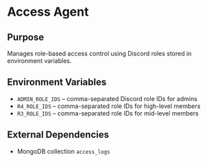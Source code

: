 # Access Agent

## Purpose
Manages role-based access control using Discord roles stored in environment variables.

## Environment Variables
- `ADMIN_ROLE_IDS` – comma-separated Discord role IDs for admins
- `R4_ROLE_IDS` – comma-separated role IDs for high-level members
- `R3_ROLE_IDS` – comma-separated role IDs for mid-level members

## External Dependencies
- MongoDB collection `access_logs`
